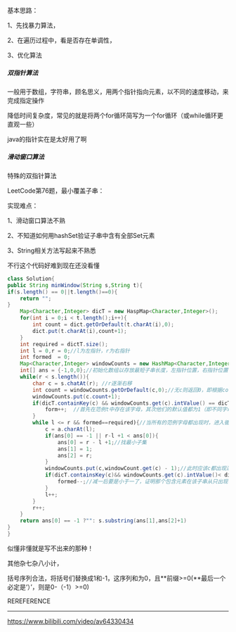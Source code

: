 基本思路：

1、先找暴力算法，

2、在遍历过程中，看是否存在单调性，

3、优化算法

##### 双指针算法

一般用于数组，字符串，顾名思义，用两个指针指向元素，以不同的速度移动，来完成指定操作

降低时间复杂度，常见的就是将两个for循环简写为一个for循环（或while循环更直观一些）

java的指针实在是太好用了啊

##### 滑动窗口算法

特殊的双指针算法

LeetCode第76题，最小覆盖子串：

实现难点：

1、滑动窗口算法不熟

2、不知道如何用hashSet验证子串中含有全部Set元素

3、String相关方法写起来不熟悉



不行这个代码好难到现在还没看懂

```java
class Solution{
public String minWindow(String s,String t){
if(s.length() == 0||t.length()==0){
    return "";
}
    Map<Character,Integer> dicT = new HaspMap<Character,Integer>();
    for(int i = 0;i < t.length();i++){
        int count = dict.getOrDefault(t.charAt(i),0);
        dict.put(t.charAt(i),count+1);
    }
    int required = dictT.size();
    int l = 0,r = 0;//l为左指针，r为右指针
    int formed  = 0;
    Map<Character,Integer> windowCounts = new HashMap<Character,Integer>();
    int[] ans = {-1,0,0};//初始化数组以存放最短子串长度，左指针位置，右指针位置
    while(r < s.length()){
        char c = s.chatAt(r); //r逐渐右移
        int count = windowCounts.getOrDefault(c,0);//无c则返回0，即根据count值来操纵form
        windowCounts.put(c.count+1);
        if(dicT.containKey(c) && windowCounts.get(c).intValue() == dicT.get(c).intValue()){
            form++;  //首先在范例t中存在该字母，其次他们的默认值都为1（即不同字母都只出现了一次）
        }
        while l <= r && formed==required){//当所有的范例字母都出现时，进入循环
            c = a.charAt(l);
            if(ans[0] == -1 || r-l +1 < ans[0]){
                ans[0] = r - l +1;//找最小子集
                ans[1] = 1;
                ans[2] = r;
            }
            windowCounts.put(c,windowCount.get(c) - 1);//此时应该c都出现过一遍了，那么减一？
            if(dicT.containsKey(c)&& windowCounts.get(c).intValue()< dicT.get(c).intValue()){//此时是将左端字母放入验证，缩短子串
                formed--;//减一后要是小于一了，证明那个包含元素在该子串从只出现了一次，然后被减掉了
            }
            l++;
        }
        r++;
    }
    return ans[0] == -1 ?"": s.substring(ans[1],ans[2]+1)
}
}
```

似懂非懂就是写不出来的那种！



其他杂七杂八小计，

括号序列合法，将括号们替换成1和-1，这序列和为0，且**前缀>=0(**最后一个必定是‘）’，则是0-（-1）>=0)

REREFERENCE

------

https://www.bilibili.com/video/av64330434